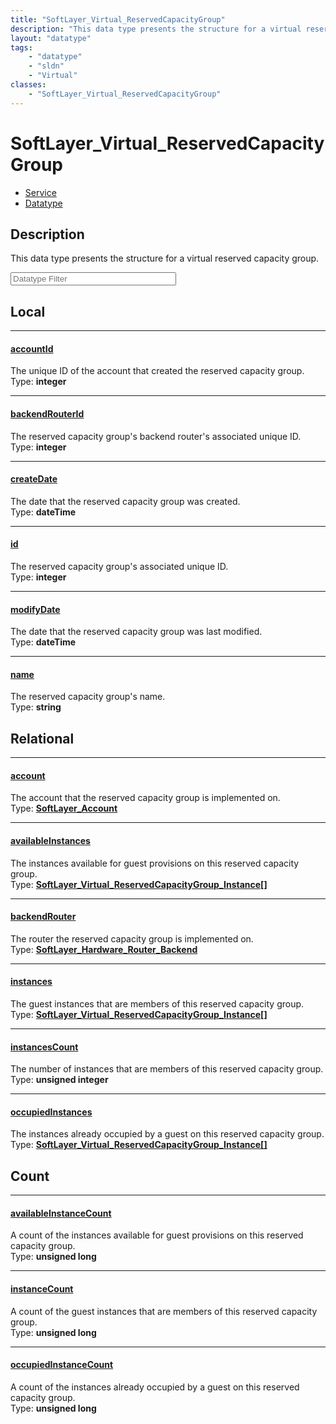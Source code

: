 ```yaml
---
title: "SoftLayer_Virtual_ReservedCapacityGroup"
description: "This data type presents the structure for a virtual reserved capacity group."
layout: "datatype"
tags:
    - "datatype"
    - "sldn"
    - "Virtual"
classes:
    - "SoftLayer_Virtual_ReservedCapacityGroup"
---
```


# SoftLayer_Virtual_ReservedCapacityGroup
<div id='service-datatype'>
    <ul id='sldn-reference-tabs'>
    <li id='service'> <a href='/reference/services/SoftLayer_Virtual_ReservedCapacityGroup' >Service</a></li>    <li id='datatype'> <a href='/reference/datatypes/SoftLayer_Virtual_ReservedCapacityGroup' >Datatype</a></li>
    </ul>
</div>

## Description 


This data type presents the structure for a virtual reserved capacity group. 





<!-- Filer BEGIN -->
<div class="view-filters">
        <div class="clearfix">
            <div class="search-input-box">
                <input placeholder="Datatype Filter" onkeyup="titleSearch(inputId='prop-input', divId='properties', elementClass='prop-row')" 
                    type="text" id="prop-input" value="" size="30" maxlength="128" class="form-text">
            </div>
        </div>
</div>
<!-- Filer END -->

<div id="properties" class="content">
<div id="localProperties" class="prop-content" >

## Local
<div class="prop-row">

-----
[accountId]: #accountid
#### [accountId]
The unique ID of the account that created the reserved capacity group.   
<span class="type-label">Type: </span>**integer**  



</div>
<div class="prop-row">

-----
[backendRouterId]: #backendrouterid
#### [backendRouterId]
The reserved capacity group's backend router's associated unique ID.   
<span class="type-label">Type: </span>**integer**  



</div>
<div class="prop-row">

-----
[createDate]: #createdate
#### [createDate]
The date that the reserved capacity group was created.   
<span class="type-label">Type: </span>**dateTime**  



</div>
<div class="prop-row">

-----
[id]: #id
#### [id]
The reserved capacity group's associated unique ID.   
<span class="type-label">Type: </span>**integer**  



</div>
<div class="prop-row">

-----
[modifyDate]: #modifydate
#### [modifyDate]
The date that the reserved capacity group was last modified.   
<span class="type-label">Type: </span>**dateTime**  



</div>
<div class="prop-row">

-----
[name]: #name
#### [name]
The reserved capacity group's name.   
<span class="type-label">Type: </span>**string**  



</div>
</div>
<!-- LOCAL PROPERTY END -->

<div id="relationalProperties"  class="prop-content" >

## Relational
<div class="prop-row">

-----
[account]: #account
#### [account]
The account that the reserved capacity group is implemented on.  
<span class="type-label">Type: </span>**<a href='/reference/datatypes/SoftLayer_Account'>SoftLayer_Account </a>**  



</div>
<div class="prop-row">

-----
[availableInstances]: #availableinstances
#### [availableInstances]
The instances available for guest provisions on this reserved capacity group.  
<span class="type-label">Type: </span>**<a href='/reference/datatypes/SoftLayer_Virtual_ReservedCapacityGroup_Instance'>SoftLayer_Virtual_ReservedCapacityGroup_Instance[] </a>**  



</div>
<div class="prop-row">

-----
[backendRouter]: #backendrouter
#### [backendRouter]
The router the reserved capacity group is implemented on.  
<span class="type-label">Type: </span>**<a href='/reference/datatypes/SoftLayer_Hardware_Router_Backend'>SoftLayer_Hardware_Router_Backend </a>**  



</div>
<div class="prop-row">

-----
[instances]: #instances
#### [instances]
The guest instances that are members of this reserved capacity group.  
<span class="type-label">Type: </span>**<a href='/reference/datatypes/SoftLayer_Virtual_ReservedCapacityGroup_Instance'>SoftLayer_Virtual_ReservedCapacityGroup_Instance[] </a>**  



</div>
<div class="prop-row">

-----
[instancesCount]: #instancescount
#### [instancesCount]
The number of instances that are members of this reserved capacity group.  
<span class="type-label">Type: </span>**unsigned integer**  



</div>
<div class="prop-row">

-----
[occupiedInstances]: #occupiedinstances
#### [occupiedInstances]
The instances already occupied by a guest on this reserved capacity group.  
<span class="type-label">Type: </span>**<a href='/reference/datatypes/SoftLayer_Virtual_ReservedCapacityGroup_Instance'>SoftLayer_Virtual_ReservedCapacityGroup_Instance[] </a>**  



</div>

## Count
<div class="prop-row">

-----
[availableInstanceCount]: #availableinstancecount
#### [availableInstanceCount]
A count of the instances available for guest provisions on this reserved capacity group.   
<span class="type-label">Type: </span>**unsigned long**  



</div>
<div class="prop-row">

-----
[instanceCount]: #instancecount
#### [instanceCount]
A count of the guest instances that are members of this reserved capacity group.   
<span class="type-label">Type: </span>**unsigned long**  



</div>
<div class="prop-row">

-----
[occupiedInstanceCount]: #occupiedinstancecount
#### [occupiedInstanceCount]
A count of the instances already occupied by a guest on this reserved capacity group.   
<span class="type-label">Type: </span>**unsigned long**  



</div>
</div>


